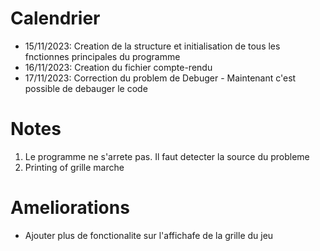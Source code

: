 # Calendrier

* 15/11/2023: Creation de la structure et initialisation de tous les fnctionnes principales du programme
* 16/11/2023: Creation du fichier compte-rendu
* 17/11/2023: Correction du problem de Debuger - Maintenant c'est possible de debauger le code


# Notes

1. Le programme ne s'arrete pas. Il faut detecter la source du probleme
2. Printing of grille marche


# Ameliorations

* Ajouter plus de fonctionalite sur l'affichafe de la grille du jeu
